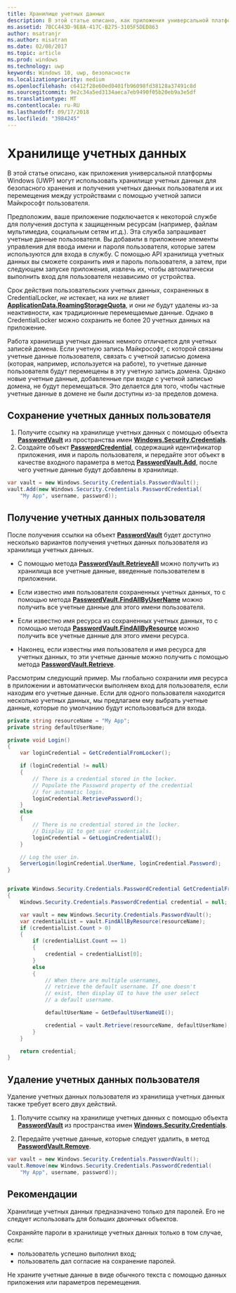 ```yaml
---
title: Хранилище учетных данных
description: В этой статье описано, как приложения универсальной платформы Windows (UWP) могут использовать хранилище учетных данных для безопасного хранения и получения учетных данных пользователя и их перемещения между устройствами с помощью учетной записи Майкрософт пользователя.
ms.assetid: 7BCC443D-9E8A-417C-B275-3105F5DED863
author: msatranjr
ms.author: misatran
ms.date: 02/08/2017
ms.topic: article
ms.prod: windows
ms.technology: uwp
keywords: Windows 10, uwp, безопасности
ms.localizationpriority: medium
ms.openlocfilehash: c6412f28e60ed0401fb96098fd38128a37491c8d
ms.sourcegitcommit: 9e2c34a5ed3134aeca7eb9490f05b20eb9a3e5df
ms.translationtype: MT
ms.contentlocale: ru-RU
ms.lasthandoff: 09/17/2018
ms.locfileid: "3984245"
---
```

# <a name="credential-locker"></a>Хранилище учетных данных




В этой статье описано, как приложения универсальной платформы Windows (UWP) могут использовать хранилище учетных данных для безопасного хранения и получения учетных данных пользователя и их перемещения между устройствами с помощью учетной записи Майкрософт пользователя.

Предположим, ваше приложение подключается к некоторой службе для получения доступа к защищенным ресурсам (например, файлам мультимедиа, социальным сетям ит.д.). Эта служба запрашивает учетные данные пользователя. Вы добавили в приложение элементы управления для ввода имени и пароля пользователя, которые затем используются для входа в службу. С помощью API хранилища учетных данных вы сможете сохранить имя и пароль пользователя, а затем, при следующем запуске приложения, извлечь их, чтобы автоматически выполнить вход для пользователя независимо от устройства.

Срок действия пользовательских учетных данных, сохраненных в CredentialLocker, *не* истекает, на них *не* влияет [**ApplicationData.RoamingStorageQuota**](https://msdn.microsoft.com/library/windows/apps/br241625), и они *не* будут удалены из-за неактивности, как традиционные перемещаемые данные. Однако в CredentialLocker можно сохранить не более 20 учетных данных на приложение.

Работа хранилища учетных данных немного отличается для учетных записей домена. Если учетную запись Майкрософт, с которой связаны учетные данные пользователя, связать с учетной записью домена (которая, например, используется на работе), то учетные данные пользователя будут перемещены в эту учетную запись домена. Однако новые учетные данные, добавленные при входе с учетной записью домена, не будут перемещаться. Это делается для того, чтобы частные учетные данные в домене не были доступны из-за пределов домена.

## <a name="storing-user-credentials"></a>Сохранение учетных данных пользователя


1.  Получите ссылку на хранилище учетных данных с помощью объекта [**PasswordVault**](https://msdn.microsoft.com/library/windows/apps/br227081) из пространства имен [**Windows.Security.Credentials**](https://msdn.microsoft.com/library/windows/apps/br227089).
2.  Создайте объект [**PasswordCredential**](https://msdn.microsoft.com/library/windows/apps/br227061), содержащий идентификатор приложения, имя и пароль пользователя, и передайте этот объект в качестве входного параметра в метод [**PasswordVault.Add**](https://msdn.microsoft.com/library/windows/apps/hh701231), после чего учетные данные будут добавлены в хранилище.

```cs
var vault = new Windows.Security.Credentials.PasswordVault();
vault.Add(new Windows.Security.Credentials.PasswordCredential(
    "My App", username, password));
```

## <a name="retrieving-user-credentials"></a>Получение учетных данных пользователя


После получения ссылки на объект [**PasswordVault**](https://msdn.microsoft.com/library/windows/apps/br227081) будет доступно несколько вариантов получения учетных данных пользователя из хранилища учетных данных.

-   С помощью метода [**PasswordVault.RetrieveAll**](https://msdn.microsoft.com/library/windows/apps/br227088) можно получить из хранилища все учетные данные, введенные пользователем в приложении.

-   Если известно имя пользователя сохраненных учетных данных, то с помощью метода [**PasswordVault.FindAllByUserName**](https://msdn.microsoft.com/library/windows/apps/br227084) можно получить все учетные данные для этого имени пользователя.

-   Если известно имя ресурса из сохраненных учетных данных, то с помощью метода [**PasswordVault.FindAllByResource**](https://msdn.microsoft.com/library/windows/apps/br227083) можно получить все учетные данные для этого имени ресурса.

-   Наконец, если известны имя пользователя и имя ресурса для учетных данных, то эти учетные данные можно получить с помощью метода [**PasswordVault.Retrieve**](https://msdn.microsoft.com/library/windows/apps/br227087).

Рассмотрим следующий пример. Мы глобально сохранили имя ресурса в приложении и автоматически выполняем вход для пользователя, если находим его учетные данные. Если для одного пользователя находится несколько учетных данных, мы предлагаем ему выбрать учетные данные, которые по умолчанию будут использоваться для входа.

```cs
private string resourceName = "My App";
private string defaultUserName;

private void Login()
{
    var loginCredential = GetCredentialFromLocker();

    if (loginCredential != null)
    {
        // There is a credential stored in the locker.
        // Populate the Password property of the credential
        // for automatic login.
        loginCredential.RetrievePassword();
    }
    else
    {
        // There is no credential stored in the locker.
        // Display UI to get user credentials.
        loginCredential = GetLoginCredentialUI();
    }

    // Log the user in.
    ServerLogin(loginCredential.UserName, loginCredential.Password);
}


private Windows.Security.Credentials.PasswordCredential GetCredentialFromLocker()
{
    Windows.Security.Credentials.PasswordCredential credential = null;

    var vault = new Windows.Security.Credentials.PasswordVault();
    var credentialList = vault.FindAllByResource(resourceName);
    if (credentialList.Count > 0)
    {
        if (credentialList.Count == 1)
        {
            credential = credentialList[0];
        }
        else
        {
            // When there are multiple usernames,
            // retrieve the default username. If one doesn't
            // exist, then display UI to have the user select
            // a default username.

            defaultUserName = GetDefaultUserNameUI();

            credential = vault.Retrieve(resourceName, defaultUserName);
        }
    }

    return credential;
}
```

## <a name="deleting-user-credentials"></a>Удаление учетных данных пользователя


Удаление учетных данных пользователя из хранилища учетных данных также требует всего двух действий.

1.  Получите ссылку на хранилище учетных данных с помощью объекта [**PasswordVault**](https://msdn.microsoft.com/library/windows/apps/br227081) из пространства имен [**Windows.Security.Credentials**](https://msdn.microsoft.com/library/windows/apps/br227089).

2.  Передайте учетные данные, которые следует удалить, в метод [**PasswordVault.Remove**](https://msdn.microsoft.com/library/windows/apps/hh701242).

```cs
var vault = new Windows.Security.Credentials.PasswordVault();
vault.Remove(new Windows.Security.Credentials.PasswordCredential(
    "My App", username, password));
```

## <a name="best-practices"></a>Рекомендации


Хранилище учетных данных предназначено только для паролей. Его не следует использовать для больших двоичных объектов.

Сохраняйте пароли в хранилище учетных данных только в том случае, если:

-   пользователь успешно выполнил вход;
-   пользователь дал согласие на сохранение паролей.

Не храните учетные данные в виде обычного текста с помощью данных приложения или параметров перемещения.
